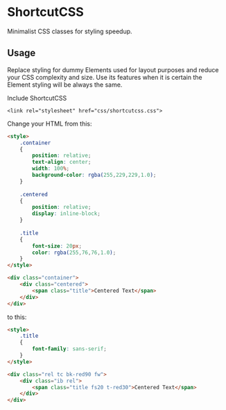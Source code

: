 # ShortcutCSS

Minimalist CSS classes for styling speedup.


## Usage

Replace styling for dummy Elements used for layout purposes and reduce your CSS complexity and size.
Use its features when it is certain the Element styling will be always the same.

Include ShortcutCSS
```
<link rel="stylesheet" href="css/shortcutcss.css">
```

Change your HTML from this:	
```html
<style>
	.container
	{
		position: relative;
		text-align: center;
		width: 100%;			
		background-color: rgba(255,229,229,1.0);
	}
	
	.centered
	{
		position: relative;
		display: inline-block;
	}
	
	.title
	{	
		font-size: 20px;
		color: rgba(255,76,76,1.0);
	}			
</style>

<div class="container">
	<div class="centered">
		<span class="title">Centered Text</span>
	</div>
</div>
```

to this:
	
```html
<style>	
	.title
	{		
		font-family: sans-serif;		
	}		
</style>

<div class="rel tc bk-red90 fw">
	<div class="ib rel">
		<span class="title fs20 t-red30">Centered Text</span>
	</div>
</div>
```



